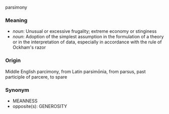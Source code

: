 parsimony
### Meaning
+ _noun_: Unusual or excessive frugality; extreme economy or stinginess
+ _noun_: Adoption of the simplest assumption in the formulation of a theory or in the interpretation of data, especially in accordance with the rule of Ockham's razor

### Origin

Middle English parcimony, from Latin parsimōnia, from parsus, past participle of parcere, to spare

### Synonym

+ MEANNESS
+ opposite(s): GENEROSITY


